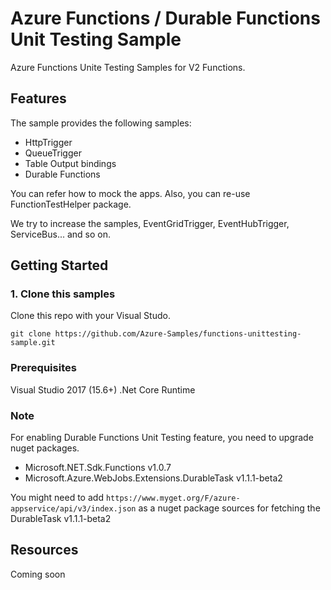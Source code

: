 

# Azure Functions / Durable Functions Unit Testing Sample

Azure Functions Unite Testing Samples for V2 Functions.

## Features

The sample provides the following samples:

* HttpTrigger
* QueueTrigger
* Table Output bindings
* Durable Functions

You can refer how to mock the apps. Also, you can re-use FunctionTestHelper package.

We try to increase the samples, EventGridTrigger, EventHubTrigger, ServiceBus... and so on.

## Getting Started

### 1. Clone this samples

Clone this repo with your Visual Studo. 

```
git clone https://github.com/Azure-Samples/functions-unittesting-sample.git
```

### Prerequisites

Visual Studio 2017 (15.6+)
.Net Core Runtime 


### Note

For enabling Durable Functions Unit Testing feature, you need to upgrade nuget packages. 

* Microsoft.NET.Sdk.Functions v1.0.7
* Microsoft.Azure.WebJobs.Extensions.DurableTask v1.1.1-beta2

You might need to add `https://www.myget.org/F/azure-appservice/api/v3/index.json` as a nuget package sources for fetching the DurableTask v1.1.1-beta2


## Resources

Coming soon

